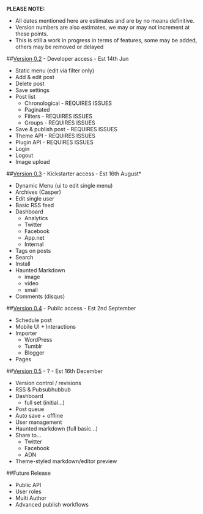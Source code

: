 **PLEASE NOTE:** 
* All dates mentioned here are estimates and are by no means definitive. 
* Version numbers are also estimates, we may or may not increment at these points.
* This is still a work in progress in terms of features, some may be added, others may be removed or delayed

##[Version 0.2](https://github.com/TryGhost/Ghost/issues?milestone=1&state=open) - Developer access - Est 14th Jun

* Static menu (edit via filter only)
* Add & edit post
* Delete post
* Save settings
* Post list
  * Chronological  - REQUIRES ISSUES
  * Paginated
  * Filters  - REQUIRES ISSUES
  * Groups  - REQUIRES ISSUES
* Save & publish post  - REQUIRES ISSUES
* Theme API  - REQUIRES ISSUES
* Plugin API  - REQUIRES ISSUES
* Login 
* Logout
* Image upload  

##[Version 0.3](https://github.com/TryGhost/Ghost/issues?milestone=2&state=open) - Kickstarter access - Est 16th August* 

* Dynamic Menu (ui to edit single menu)
* Archives (Casper)
* Edit single user
* Basic RSS feed
* Dashboard
  * Analytics
  * Twitter
  * Facebook
  * App.net
  * Internal
* Tags on posts
* Search
* Install
* Haunted Markdown
  * image
  * video
  * small
* Comments (disqus)

##[Version 0.4](https://github.com/TryGhost/Ghost/issues?milestone=3&state=open) - Public access - Est 2nd September
* Schedule post
* Mobile UI + Interactions
* Importer
  * WordPress
  * Tumblr
  * Blogger
* Pages


##[Version 0.5](https://github.com/TryGhost/Ghost/issues?milestone=4&state=open) - ? - Est 16th December
* Version control / revisions
* RSS & Pubsubhubbub
* Dashboard
  * full set (initial...)
* Post queue
* Auto save + offline
* User management
* Haunted markdown (full basic...)
* Share to... 
  * Twitter
  * Facebook
  * ADN
* Theme-styled markdown/editor preview

##Future Release
* Public API
* User roles
* Multi Author
* Advanced publish workflows
